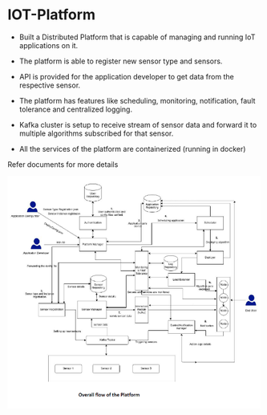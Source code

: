 # IOT-Platform
 - Built a Distributed Platform that is capable of managing and running IoT applications on it. 

 - The platform is able to register new sensor type and sensors. 

 - API is provided for the application developer to get data from the respective sensor. 

 - The platform has features like scheduling, monitoring, notification, fault tolerance and centralized logging. 

 - Kafka cluster is setup to receive stream of sensor data and forward it to multiple algorithms subscribed for that sensor. 

 - All the services of the platform are containerized (running in docker)
 
 Refer documents for more details
 
 ![alt tag](https://github.com/2020201079/IOT-Platform/blob/main/bigPicture.PNG?raw=true)

